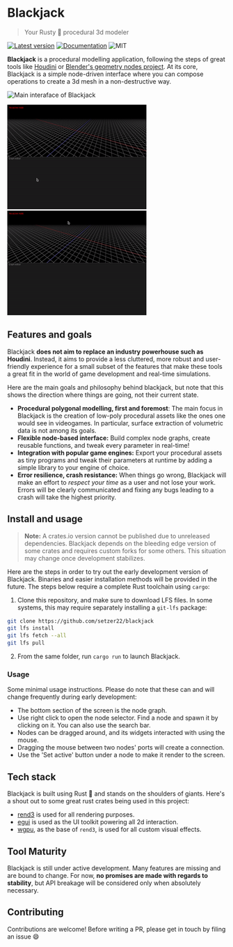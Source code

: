 # Blackjack
> Your Rusty 🦀 procedural 3d modeler

[![Latest version](https://img.shields.io/crates/v/blackjack_nodes.svg)](https://crates.io/crates/blackjack_nodes)
[![Documentation](https://docs.rs/blackjack_nodes/badge.svg)](https://docs.rs/blackjack_nodes)
![MIT](https://img.shields.io/badge/license-MIT-blue.svg)

**Blackjack** is a procedural modelling application, following the steps of great tools like [Houdini](https://www.sidefx.com/) or [Blender's geometry nodes project](https://docs.blender.org/manual/en/latest/modeling/geometry_nodes/index.html). At its core, Blackjack is a simple node-driven interface where you can compose operations to create a 3d mesh in a non-destructive way.


![Main interaface of Blackjack](./doc/resources/showcase2.png)

![Gif showcasing procedural modelling in Blackjack](./doc/resources/blackjack.gif)
![Another gif showcasing procedural modelling in Blackjack](./doc/resources/blackjack_gif2.gif)

## Features and goals
Blackjack **does not aim to replace an industry powerhouse such as Houdini**. Instead, it aims to provide a less cluttered, more robust and user-friendly experience for a small subset of the features that make these tools a great fit in the world of game development and real-time simulations.

Here are the main goals and philosophy behind blackjack, but note that this shows the direction where things are going, not their current state.

- **Procedural polygonal modelling, first and foremost**: The main focus in Blackjack is the creation of low-poly procedural assets like the ones one would see in videogames. In particular, surface extraction of volumetric data is not among its goals.
- **Flexible node-based interface:** Build complex node graphs, create reusable functions, and tweak every parameter in real-time!
- **Integration with popular game engines:** Export your procedural assets as tiny programs and tweak their parameters at runtime by adding a simple library to your engine of choice.
- **Error resilience, crash resistance:** When things go wrong, Blackjack will make an effort to *respect your time* as a user and not lose your work. Errors will be clearly communicated and fixing any bugs leading to a crash will take the highest priority.

## Install and usage
> **Note:** A crates.io version cannot be published due to unreleased dependencies. Blackjack depends on the bleeding edge version of some crates and requires custom forks for some others. This situation may change once development stabilizes.

Here are the steps in order to try out the early development version of Blackjack. Binaries and easier installation methods will be provided in the future. The steps below require a complete Rust toolchain using `cargo`:

1. Clone this repository, and make sure to download LFS files. In some systems, this may require separately installing a `git-lfs` package:
```bash
git clone https://github.com/setzer22/blackjack
git lfs install
git lfs fetch --all
git lfs pull
```
2. From the same folder, run `cargo run` to launch Blackjack.

### Usage
Some minimal usage instructions. Please do note that these can and will change frequently during early development:

- The bottom section of the screen is the node graph.
- Use right click to open the node selector. Find a node and spawn it by clicking on it. You can also use the search bar.
- Nodes can be dragged around, and its widgets interacted with using the mouse.
- Dragging the mouse between two nodes' ports will create a connection.
- Use the 'Set active' button under a node to make it render to the screen.

## Tech stack
Blackjack is built using Rust 🦀 and stands on the shoulders of giants. Here's a shout out to some great rust crates being used in this project:

- [rend3](https://github.com/BVE-Reborn/rend3) is used for all rendering purposes.
- [egui](https://github.com/emilk/egui) is used as the UI toolkit powering all 2d interaction.
- [wgpu](https://github.com/gfx-rs/wgpu), as the base of `rend3`, is used for all custom visual effects.

## Tool Maturity
Blackjack is still under active development. Many features are missing and are bound to change. For now, **no promises are made with regards to stability**, but API breakage will be considered only when absolutely necessary.

## Contributing
Contributions are welcome! Before writing a PR, please get in touch by filing an issue 😄


